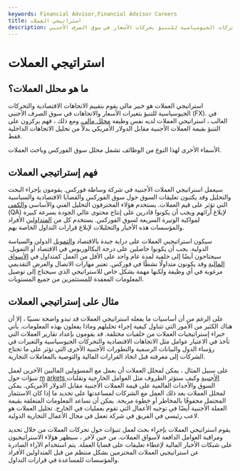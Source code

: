 ```yaml
---
keywords: Financial Advisor,Financial Advisor Careers
title: استراتيجي العملات
description: يقوم استراتيجي العملات بتقييم الاتجاهات الاقتصادية والتحركات الجيوسياسية للتنبؤ بحركات الأسعار في سوق الصرف الأجنبي (FX).
---
```


# استراتيجي العملات
## ما هو محلل العملات؟

استراتيجي العملات هو خبير مالي يقوم بتقييم الاتجاهات الاقتصادية والتحركات الجيوسياسية للتنبؤ بتغيرات الأسعار والاتجاهات في سوق الصرف الأجنبي (FX). في الغالب ، استراتيجي العملات لديه نفس وظيفة [محلل مالي.](/financial-analysis) ومع ذلك ، فهم يركزون على التنبؤ بقيمة العملات الأجنبية مقابل الدولار الأمريكي بدلاً من تحليل الاتجاهات الداخلية فقط.

الأسماء الأخرى لهذا النوع من الوظائف تشمل محلل سوق الفوركس وباحث العملات.​​​​​​

## فهم إستراتيجي العملات

سيعمل استراتيجي العملات الأجنبية في شركة وساطة فوركس. يقومون بإجراء البحث والتحليل وقد يكتبون تعليقات السوق حول سوق الفوركس والقضايا الاقتصادية والسياسية التي تؤثر على قيم العملات. يستخدم هؤلاء المحترفون التحليل الفني والأساسي [والكمي](/quantitativeanalysis) (QA) لإبلاغ آرائهم ويجب أن يكونوا قادرين على إنتاج محتوى عالي الجودة بسرعة كبيرة لمواكبة الوتيرة السريعة لسوق الفوركس. يستخدم كل من [المتداولين](/institutionalinvestor) الأفراد والمؤسسات هذه الأخبار والتحليلات لإبلاغ قرارات التداول الخاصة بهم.

سيكون استراتيجيي العملات على دراية جيدة بالاقتصاد [والتمويل](/international-finance) الدولي والسياسة الدولية. يجب أن يكونوا حاصلين على درجة البكالوريوس في الاقتصاد أو التمويل. سيحتاجون أيضًا إلى خلفية لمدة عام واحد على الأقل من العمل كمتداول في [الأسواق المالية](/financial-market) وقد يكونون متداولًا نشطًا في فوركس. تعتبر مهارات الاتصال والعرض التقديمي مرغوبة في أي وظيفة ولكنها مهمة بشكل خاص للاستراتيجي الذي سيحتاج إلى توصيل المعلومات المعقدة للمستثمرين من جميع المستويات.

## مثال على إستراتيجي العملات

على الرغم من أن أساسيات ما يفعله استراتيجي العملات قد تبدو واضحة نسبيًا ، إلا أن هناك الكثير من الأمور التي تتناول كيفية إجراء تحليلهم وماذا يفعلون بهذه المعلومات. يأتي خبراء إستراتيجيات العملات من خلفيات مختلفة. قد يقومون بإعداد تقارير العملات التي تأخذ في الاعتبار عوامل مثل الاتجاهات الاقتصادية والتحركات الجيوسياسية والتغيرات في رؤساء الدول والبيانات الرسمية والتطورات الأجنبية الأخرى التي تؤثر على ما تحتاج الشركات إلى معرفته قبل اتخاذ القرارات المالية والتوصية بالمعاملات التجارية.

على سبيل المثال ، يمكن لمحلل العملات أن يعمل مع المسؤولين الماليين الآخرين لعمل تنبؤات حول [m](/foreign-exchange-markets) [arkets الأجنبية](/foreign-exchange-markets) وكيف ستؤثر الظروف مثل العوامل الخارجية وتقلبات السوق والأحداث العالمية على قيمة العملات الأجنبية مقابل الدولار الأمريكي. يمكن لمحلل العملات بعد ذلك العمل مع الشركات لمساعدتها على تحديد ما إذا كان الاستثمار المحتمل محفوفًا بالمخاطر أو خطوة مربحة. يمكن أن تساعد المعلومات المتعلقة بقيمة العملة الأجنبية أيضًا في توجيه الأعمال التي تقوم بعمليات في الخارج. تحليل العملات هو لاعب رئيسي في الفريق في شركة تعمل في مجال الأعمال التجارية الدولية.

يقوم استراتيجي العملات بإجراء بحث لعمل تنبؤات حول تحركات العملات من خلال تحديد ومراقبة العوامل الدافعة لأسواق العملات. من حين لآخر ، سيظهر هؤلاء الاستراتيجيون على شبكات الأخبار المالية لإعطاء تعليقات على قضايا العملة. يتم استخدام الآراء الصادرة عن استراتيجيي العملات المحترمين بشكل منتظم من قبل المتداولين الأفراد والمؤسسات للمساعدة في قرارات التداول.

